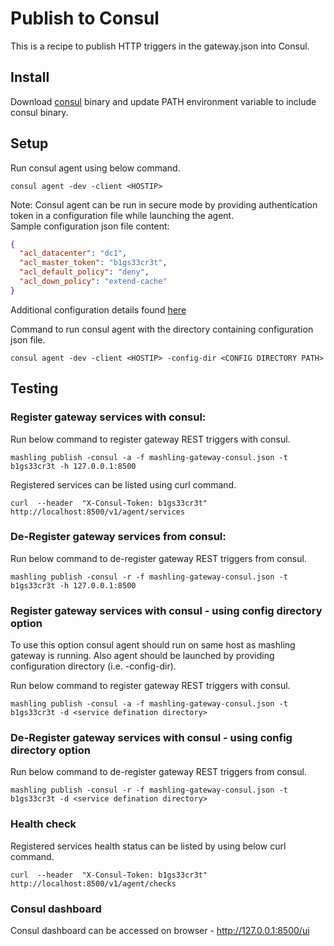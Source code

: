 # Publish to Consul

This is a recipe to publish HTTP triggers in the gateway.json into Consul.

## Install
Download [consul](https://www.consul.io/downloads.html) binary and update PATH environment variable to include consul binary.

## Setup

Run consul agent using below command.
```
consul agent -dev -client <HOSTIP>
```
Note: Consul agent can be run in secure mode by providing authentication token in a configuration file while launching the agent.<br>
Sample configuration json file content:
```json
{
  "acl_datacenter": "dc1",
  "acl_master_token": "b1gs33cr3t",
  "acl_default_policy": "deny",
  "acl_down_policy": "extend-cache"
}
```
Additional configuration details found [here](https://www.consul.io/docs/guides/acl.html)

Command to run consul agent with the directory containing configuration json file.
```
consul agent -dev -client <HOSTIP> -config-dir <CONFIG DIRECTORY PATH>
```

## Testing

### Register gateway services with consul:

Run below command to register gateway REST triggers with consul.
```
mashling publish -consul -a -f mashling-gateway-consul.json -t b1gs33cr3t -h 127.0.0.1:8500
```

Registered services can be listed using curl command.
```
curl  --header  "X-Consul-Token: b1gs33cr3t"   http://localhost:8500/v1/agent/services
```

### De-Register gateway services from consul:

Run below command to de-register gateway REST triggers from consul.
```
mashling publish -consul -r -f mashling-gateway-consul.json -t b1gs33cr3t -h 127.0.0.1:8500
```

### Register gateway services with consul - using config directory option

To use this option consul agent should run on same host as mashling gateway is running. Also agent should be launched by providing configuration directory (i.e. -config-dir).

Run below command to register gateway REST triggers with consul.
```
mashling publish -consul -a -f mashling-gateway-consul.json -t b1gs33cr3t -d <service defination directory>
```


### De-Register gateway services with consul - using config directory option

Run below command to de-register gateway REST triggers from consul.
```
mashling publish -consul -r -f mashling-gateway-consul.json -t b1gs33cr3t -d <service defination directory>
```

### Health check

Registered services health status can be listed by using below curl command.
```
curl  --header  "X-Consul-Token: b1gs33cr3t"   http://localhost:8500/v1/agent/checks
```

### Consul dashboard

Consul dashboard can be accessed on browser - http://127.0.0.1:8500/ui


